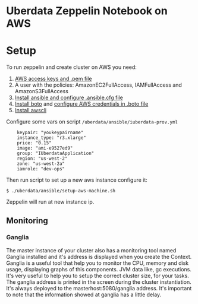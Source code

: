 # Uberdata Zeppelin Notebook on AWS
# Setup
To run zeppelin and create cluster on AWS you need:
 1. [AWS access keys and .pem file](http://aws.amazon.com/developers/access-keys)
 1. A user with the policies: AmazonEC2FullAccess, IAMFullAccess and AmazonS3FullAccess 
 1. [Install ansible and configure .ansible.cfg file ](http://docs.ansible.com/intro_installation.html#installing-the-control-machine)
 1. [Install boto](http://boto.readthedocs.org/en/latest/getting_started.html#installing-boto) and [configure AWS credentials in .boto file](http://boto.readthedocs.org/en/latest/getting_started.html#configuring-boto-credentials)
 1. [Install awscli](https://aws.amazon.com/cli/) 

Configure some vars on script ```/uberdata/ansible/iuberdata-prov.yml```
```
    keypair: "youkeypairname"
    instance_type: "r3.xlarge"
    price: "0.15"
    image: "ami-e9527ed9"
    group: "IUberdataApplication"
    region: "us-west-2"
    zone: "us-west-2a"
    iamrole: "dev-ops"
```
Then run script to set up a new aws instance configure it:
```
$ ./uberdata/ansible/setup-aws-machine.sh
```
Zeppelin will run at new instance ip.

## Monitoring
### Ganglia

The master instance of your cluster also has a monitoring tool named Ganglia installed and it's address is displayed when you create the Context.
Ganglia is a useful tool that help you to monitor the CPU, memory and disk usage, displaying graphs of this components. JVM data like, gc executions. It's very useful to help you to setup the correct cluster size, for your tasks.
The ganglia address is printed in the screen during the cluster instantiation. It's always deployed to the masterhost:5080/ganglia address.
It's important to note that the information showed at ganglia has a little delay.